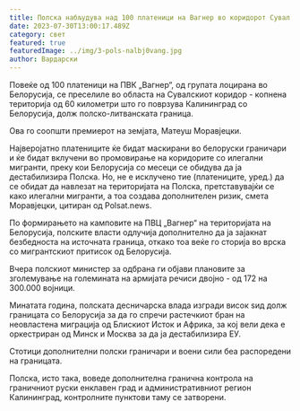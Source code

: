 ```yaml
---
title: Полска набљудува над 100 платеници на Вагнер во коридорот Сувал
date: 2023-07-30T13:00:17.489Z
category: свет
featured: true
featuredImage: ../img/3-pols-nalbj0vang.jpg
author: Вардарски
---
```

Повеќе од 100 платеници на ПВК „Вагнер“, од групата лоцирана во Белорусија, се преселиле во областа на Сувалскиот коридор - копнена територија од 60 километри што го поврзува Калининград со Белорусија, долж полско-литванската граница.

Ова го соопшти премиерот на земјата, Матеуш Моравјецки.

Најверојатно платениците ќе бидат маскирани во белоруски граничари и ќе бидат вклучени во промовирање на коридорите со илегални мигранти, преку кои Белорусија со месеци се обидува да ја дестабилизира Полска. Но, не е исклучено тие (платениците, уред.) да се обидат да навлезат на територијата на Полска, претставувајќи се како илегални мигранти, а тоа создава дополнителен ризик, смета Моравјецки, цитиран од Polsat.news.

По формирањето на камповите на ПВЦ „Вагнер“ на територијата на Белорусија, полските власти одлучија дополнително да ја зајакнат безбедноста на источната граница, откако тоа веќе го сторија во врска со мигрантскиот притисок од Белорусија.

Вчера полскиот министер за одбрана ги објави плановите за зголемување на големината на армијата речиси двојно - од 172 на 300.000 војници.

Минатата година, полската десничарска влада изгради висок ѕид долж границата со Белорусија за да го спречи растечкиот бран на неовластена миграција од Блискиот Исток и Африка, за кој вели дека е оркестриран од Минск и Москва за да ја дестабилизира ЕУ.

Стотици дополнителни полски граничари и воени сили беа распоредени на границата.

Полска, исто така, воведе дополнителна гранична контрола на граничниот руски енклавен град и административниот регион Калининград, контролните пунктови таму се затворени.